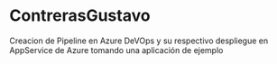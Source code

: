 # ContrerasGustavo
Creacion de Pipeline en Azure DeVOps y su respectivo despliegue en AppService de Azure tomando una aplicación de ejemplo
